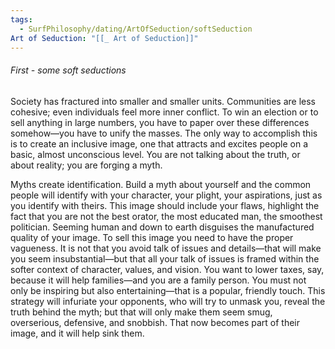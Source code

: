 ```yaml
---
tags:
  - SurfPhilosophy/dating/ArtOfSeduction/softSeduction
Art of Seduction: "[[_ Art of Seduction]]"
---
```



###### First - some soft seductions
Society has fractured into smaller and smaller units. Communities are less cohesive; even individuals feel more inner conflict. To win an election or to sell anything in large numbers, you have to paper over these differences somehow—you have to unify the masses. The only way to accomplish this is to create an inclusive image, one that attracts and excites people on a basic, almost unconscious level. You are not talking about the truth, or about reality; you are forging a myth.

Myths create identification. Build a myth about yourself and the common people will identify with your character, your plight, your aspirations, just as you identify with theirs. This image should include your flaws, highlight the fact that you are not the best orator, the most educated man, the smoothest politician. Seeming human and down to earth disguises the manufactured quality of your image. To sell this image you need to have the proper vagueness. It is not that you avoid talk of issues and details—that will make you seem insubstantial—but that all your talk of issues is framed within the softer context of character, values, and vision. You want to lower taxes, say, because it will help families—and you are a family person. You must not only be inspiring but also entertaining—that is a popular, friendly touch. This strategy will infuriate your opponents, who will try to unmask you, reveal the truth behind the myth; but that will only make them seem smug, overserious, defensive, and snobbish. That now becomes part of their image, and it will help sink them.